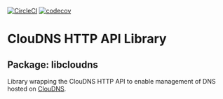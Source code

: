 [![CircleCI](https://circleci.com/gh/BinaryMisfit/python-cloudns-api.svg?style=svg)](https://circleci.com/gh/BinaryMisfit/python-cloudns-api) [![codecov](https://codecov.io/gh/BinaryMisfit/python-cloudns-api/branch/devel/graph/badge.svg)](https://codecov.io/gh/BinaryMisfit/python-cloudns-api)
# ClouDNS HTTP API Library
## Package: libcloudns
Library wrapping the ClouDNS HTTP API to enable management
of DNS hosted on [ClouDNS](https://cloudns.net).